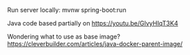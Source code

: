 Run server locally: mvnw spring-boot:run

Java code based partially on https://youtu.be/GlvyHIqT3K4

Wondering what to use as base image? https://cleverbuilder.com/articles/java-docker-parent-image/